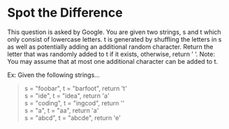 # Spot the Difference

This question is asked by Google. You are given two strings, s and t which only consist of lowercase letters. t is generated by shuffling the letters in s as well as potentially adding an additional random character. Return the letter that was randomly added to t if it exists, otherwise, return ’ ‘.
Note: You may assume that at most one additional character can be added to t.


Ex: Given the following strings...

> s = "foobar", t = "barfoot", return 't'<br>
> s = "ide", t = "idea", return 'a'<br>
> s = "coding", t = "ingcod", return ''<br>
> s = "a", t = "aa", return 'a'<br>
> s = "abcd", t = "abcde", return 'e'
